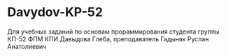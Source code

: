 # Davydov-KP-52
Для учебных заданий по основам прораммирования студента группы КП-52 ФПМ КПИ Давыдова Глеба, преподаватель Гадыняк Руслан Анатолиевич
